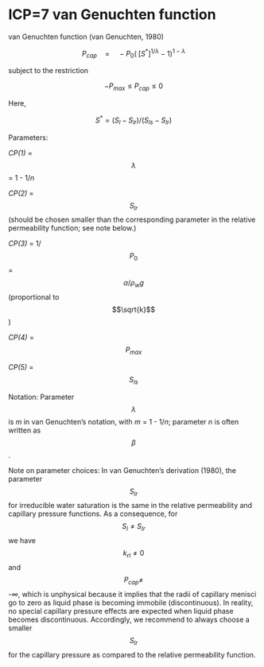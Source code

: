 # ICP=7  van Genuchten function

van Genuchten function (van Genuchten, 1980)                                                                                              &#x20;

$$P_{cap}\quad=\quad-P_0(\;[S^*]^{1/λ}-1)^{1-λ}$$&#x20;

&#x20;subject to the restriction &#x20;

&#x20;$$-P_{max}\leqslant P_{cap}\leqslant 0$$

Here,&#x20;

$$S^*=(S_l-S_{lr})/(S_{ls}-S_{lr})$$

Parameters:     &#x20;

_CP(1)_ = $$\lambda$$ = 1 - 1/_n_

_CP(2)_ = $$S_{lr}$$     (should be chosen smaller than the corresponding  parameter in the relative permeability function; see note below.)

_CP(3)_ = 1/ $$P_0$$ = $$\alpha/\rho_wg$$ (proportional to $$\sqrt{k}$$)

_CP(4)_ = $$P_{max}$$

_CP(5)_ = $$S_{ls}$$

Notation: Parameter $$\lambda$$ is _m_ in van Genuchten’s notation, with _m_ = 1 - 1/_n_;                                      parameter _n_ is often written as $$\beta$$.

Note on parameter choices: In van Genuchten’s derivation (1980), the parameter $$S_{lr}$$for irreducible water saturation is the same in the relative permeability and capillary pressure functions. As a consequence, for $$S_l\ne S_{lr}$$we have $$k_{rl} \ne 0$$and $$P_{cap}\ne$$-∞, which is unphysical because it implies that the radii of capillary menisci go to zero as liquid phase is becoming immobile (discontinuous). In reality, no special capillary pressure effects are expected when liquid phase becomes discontinuous. Accordingly, we recommend to always choose a smaller $$S_{lr}$$for the capillary pressure as compared to the relative permeability function.
